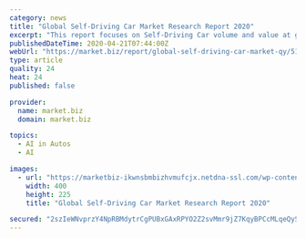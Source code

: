 ```yaml
---
category: news
title: "Global Self-Driving Car Market Research Report 2020"
excerpt: "This report focuses on Self-Driving Car volume and value at global level, regional level and company level. From a global perspective, this report represents overall Self-Driving Car market size by analyzing historical data and future prospect. Regionally, this report focuses on several key regions: North America, Europe, China and Japan."
publishedDateTime: 2020-04-21T07:44:00Z
webUrl: "https://market.biz/report/global-self-driving-car-market-qy/515219/"
type: article
quality: 24
heat: 24
published: false

provider:
  name: market.biz
  domain: market.biz

topics:
  - AI in Autos
  - AI

images:
  - url: "https://marketbiz-ikwnsbmbizhvmufcjx.netdna-ssl.com/wp-content/uploads/2017/11/nestle-logo.jpg"
    width: 400
    height: 225
    title: "Global Self-Driving Car Market Research Report 2020"

secured: "2szIeWNvprzY4NpRBMdytrCgPUBxGAxRPYO2Z2svMmr9jZ7KqyBPCcMLqeQySWWGhuh3LB8jA8SWNOMIQMhDrXm3/JH8QV5uECJyStvVYKVitSgBJpvxpo8kXjA4MYEa0bLUnSLuUlaYI1qM5zT6u9r1SKGXuzIUCy45Awna/4qo5oUkLto5Wsy509/93eV6514egDXasI+y5eQz9LiCmt1pYxGeq2fGzepIb1G7n599fqnRwWMKjcfiV8SlScF6JlACUl89AkUpuPZqZMb8X23bFmAdUVfj6Yy3fLXVFBOidilLLkCq68862kf3EO6l;4dpj9ejlGR+ohj4ZG18jTA=="
---
```


